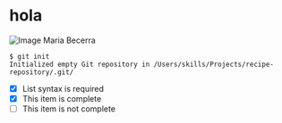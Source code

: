  # hola 
![Image Maria Becerra](https://fmlike.com.ar/wp-content/uploads/2023/01/ab67616d0000b27377ec4341ebb8a0dbfe2df739.jpg)

```
$ git init
Initialized empty Git repository in /Users/skills/Projects/recipe-repository/.git/
```
- [x] List syntax is required
- [x] This item is complete
- [ ] This item is not complete 
